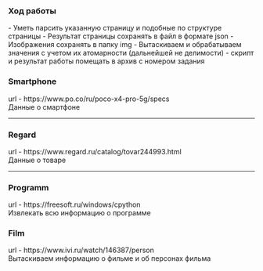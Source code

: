 <h3>Ход работы</h3>
- Уметь парсить указанную страницу и подобные по структуре страницы
- Результат страницы сохранять в файл в формате json
- Изображения сохранять в папку img
- Вытаскиваем и обрабатываем значения с учетом их атомарности (дальнейшей не делимости)
- скрипт и результат работы помещать в архив с номером задания

<h3>Smartphone</h3>
url - https://www.po.co/ru/poco-x4-pro-5g/specs <br>
Данные о смартфоне

---

<h3>Regard</h3>
url - https://www.regard.ru/catalog/tovar244993.html <br>
Данные о товаре

---

<h3>Programm</h3>
url - https://freesoft.ru/windows/cpython <br>
Извлекать всю информацию о программе

<h3>Film</h3>
url - https://www.ivi.ru/watch/146387/person <br>
Вытаскиваем информацию о фильме и об персонах фильма